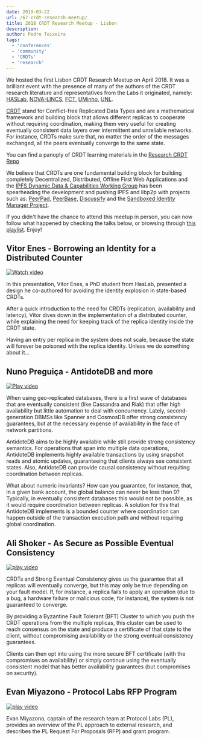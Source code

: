 ```yaml
---
date: 2019-03-22
url: /67-crdt-research-meetup/
title: 2018 CRDT Research Meetup - Lisbon
description:
author: Pedro Teixeira
tags:
  - 'conferences'
  - 'community'
  - 'CRDTs'
  - 'research'
---
```


We hosted the first Lisbon CRDT Research Meetup on April 2018. It was a brilliant event with the presence of many of the authors of the CRDT research literature and representatives from the Labs it originated, namely: [HASLab](https://haslab.uminho.pt/), [NOVA-LINCS](http://nova-lincs.di.fct.unl.pt/), [FCT](https://www.fct.unl.pt/), [UMinho](https://uminho.pt/), [UNL](https://www.unl.pt/).

[CRDT](https://en.wikipedia.org/wiki/Conflict-free_replicated_data_type) stand for Conflict-free Replicated Data Types and are a mathematical framework and building block that allows different replicas to cooperate without requiring coordination, making them very useful for creating eventually consistent data layers over intermittent and unreliable networks. For instance, CRDTs make sure that, no matter the order of the messages exchanged, all the peers eventually converge to the same state.

You can find a panoply of CRDT learning materials in the [Research CRDT Repo](https://github.com/ipfs/research-CRDT)

We believe that CRDTs are one fundamental building block for building completely Decentralized, Distributed, Offline First Web Applications and the [IPFS Dynamic Data & Capabilities Working Group](http://github.com/ipfs/dynamic-data-and-capabilities) has been spearheading the development and pushing IPFS and libp2p with projects such as: [PeerPad](http://peerpad.net/), [PeerBase](https://github.com/peer-base), [Discussify](https://github.com/ipfs-shipyard/discussify-browser-extension) and the [Sandboxed Identity Manager Project](https://github.com/ipfs-shipyard/pm-idm).

If you didn't have the chance to attend this meetup in person, you can now follow what happened by checking the talks below, or browsing through [this playlist](https://www.youtube.com/playlist?list=PLuhRWgmPaHtTVkko1ZTn-qcGb-n6EqHff). Enjoy!

## Vitor Enes - Borrowing an Identity for a Distributed Counter

[![Watch video](img/video1.png)](https://www.youtube.com/watch?v=rGfbcu7UkGk)

In this presentation, Vitor Enes, a PhD student from HasLab, presented a design he co-authored for avoiding the identity explosion in state-based CRDTs.

After a quick introduction to the need for CRDTs (replication, availability and latency), Vitor dives down in the implementation of a distributed counter, while explaining the need for keeping track of the replica identity inside the CRDT state.

Having an entry per replica in the system does not scale, because the state will forever be poisoned with the replica identity. Unless we do something about it…

## Nuno Preguiça - AntidoteDB and more

[![Play video](img/video2.png)](https://www.youtube.com/watch?v=-v_1aJJujdg)

When using geo-replicated databases, there is a first wave of databases that are eventually consistent (like Cassandra and Riak) that offer high availability but little automation to deal with concurrency. Lately, second-generation DBMSs like Spanner and CosmosDB offer strong consistency guarantees, but at the necessary expense of availability in the face of network partitions.

AntidoteDB aims to be highly available while still provide strong consistency semantics. For operations that span into multiple data operations, AntidoteDB implements highly available transactions by using snapshot reads and atomic updates, guaranteeing that clients always see consistent states. Also, AntidoteDB can provide causal consistency without requiting coordination between replicas.

What about numeric invariants? How can you guarantee, for instance, that, in a given bank account, the global balance can never be less than 0? Typically, in eventually consistent databases this would not be possible, as it would require coordination between replicas. A solution for this that AntidoteDB implements is a bounded counter where coordination can happen outside of the transaction execution path and without requiring global coordination.

## Ali Shoker - As Secure as Possible Eventual Consistency

[![play video](img/video3.png)](https://www.youtube.com/watch?v=ip2XhudTEGE)

CRDTs and Strong Eventual Consistency gives us the guarantee that all replicas will eventually converge, but this may only be true depending on your fault model. If, for instance, a replica fails to apply an operation (due to a bug, a hardware failure or malicious code, for instance), the system is not guaranteed to converge.

By providing a Byzantine Fault Tolerant (BFT) Cluster to which you push the CRDT operations from the multiple replicas, this cluster can be used to reach consensus on the state and produce a certificate of that state to the client, without compromising availability or the strong eventual consistency guarantees.

Clients can then opt into using the more secure BFT certificate (with the compromises on availability) or simply continue using the eventually consistent model that has better availability guarantees (but compromises on security).

## Evan Miyazono - Protocol Labs RFP Program

[![play video](img/video4.png)](https://www.youtube.com/watch?v=PkjfwmFe75s)

Evan Miyazono, captain of the research team at Protocol Labs (PL), provides an overview of the PL approach to external research, and describes the PL Request For Proposals (RFP) and grant program.
